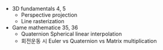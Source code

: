 * 3D fundamentals 4, 5
    * Perspective projection
    * Line rasterization
* Game mathematice 35, 36
    * Quaternion Spherical linear interpolation
    * 회전운동 시 Euler vs Quaternion vs Matrix multiplication
